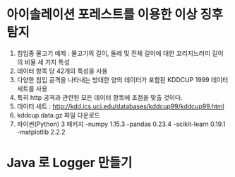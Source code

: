 # 아이솔레이션 포레스트를 이용한 이상 징후 탐지
1) 침입종 물고기 예제 : 물고기의 길이, 둘레 및 전체 길이에 대한 꼬리지느러미 길이의 비율 세 가지 특성
2) 데이터 항목 당 42개의 특성을 사용
3) 다양한 침입 공격을 나타내는 방대한 양의 데이터가 포함된 KDDCUP 1999 데이터 세트를 사용
4) 특히 http 공격과 관련된 모든 데이터 항목에 초점을 맞출 것이다.
5) 데이터 세트 : http://kdd.ics.uci.edu/databases/kddcup99/kddcup99.html
6) kddcup.data.gz 파일 다운로드
7) 파이썬(Python) 3 패키지
   -numpy 1.15.3
   -pandas 0.23.4
   -scikit-learn 0.19.1
   -matplotlib 2.2.2

# Java 로 Logger 만들기
